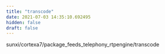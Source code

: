 ```yaml
---
title: "transcode"
date: 2021-07-03 14:35:10.692495
hidden: false
draft: false
---
```


sunxi/cortexa7/package_feeds_telephony_rtpengine/transcode

